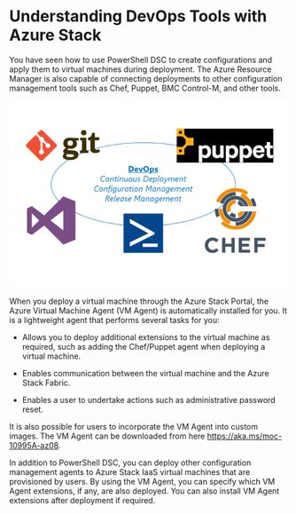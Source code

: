 # Understanding DevOps Tools with Azure Stack

You have seen how to use PowerShell DSC to create configurations and apply them to virtual machines during deployment. The Azure Resource Manager is also capable of connecting deployments to other configuration management tools such as Chef, Puppet, BMC Control-M, and other tools.

![Understanding DevOps Tools with Azure Stack](media/understanding-devops-tools-with-azure-stack.png)

When you deploy a virtual machine through the Azure Stack Portal, the Azure Virtual Machine Agent (VM Agent) is automatically installed for you. It is a lightweight agent that performs several tasks for you:

- Allows you to deploy additional extensions to the virtual machine as required, such as adding the Chef/Puppet agent when deploying a virtual machine.

- Enables communication between the virtual machine and the Azure Stack Fabric.

- Enables a user to undertake actions such as administrative password reset.

It is also possible for users to incorporate the VM Agent into custom images. The VM Agent can be downloaded from here <https://aka.ms/moc-10995A-az08>.

In addition to PowerShell DSC, you can deploy other configuration management agents to Azure Stack IaaS virtual machines that are provisioned by users. By using the VM Agent, you can specify which VM Agent extensions, if any, are also deployed. You can also install VM Agent extensions after deployment if required.